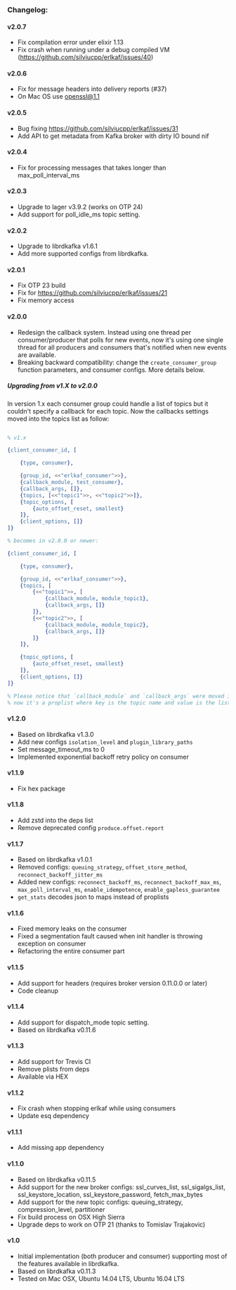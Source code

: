 ### Changelog:

#### v2.0.7

- Fix compilation error under elixir 1.13
- Fix crash when running under a debug compiled VM (https://github.com/silviucpp/erlkaf/issues/40)

#### v2.0.6

- Fix for message headers into delivery reports (#37)
- On Mac OS use openssl@1.1

#### v2.0.5

- Bug fixing https://github.com/silviucpp/erlkaf/issues/31
- Add API to get metadata from Kafka broker with dirty IO bound nif

#### v2.0.4

- Fix for processing messages that takes longer than max_poll_interval_ms

#### v2.0.3

- Upgrade to lager v3.9.2 (works on OTP 24)
- Add support for poll_idle_ms topic setting.

#### v2.0.2

- Upgrade to librdkafka v1.6.1
- Add more supported configs from librdkafka.

#### v2.0.1

- Fix OTP 23 build
- Fix for https://github.com/silviucpp/erlkaf/issues/21
- Fix memory access

#### v2.0.0

- Redesign the callback system. Instead using one thread per consumer/producer that polls for new events, now it's 
using one single thread for all producers and consumers that's notified when new events are available.
- Breaking backward compatibility: change the `create_consumer_group` function parameters, and consumer configs. More details below.

##### Upgrading from v1.X to v2.0.0

In version 1.x each consumer group could handle a list of topics but it couldn't specify a callback for each topic. 
Now the callbacks settings moved into the topics list as follow:

```erlang

% v1.x

{client_consumer_id, [

    {type, consumer},

    {group_id, <<"erlkaf_consumer">>},
    {callback_module, test_consumer},
    {callback_args, []},
    {topics, [<<"topic1">>, <<"topic2">>]},
    {topic_options, [
        {auto_offset_reset, smallest}
    ]},
    {client_options, []}
]}

% becomes in v2.0.0 or newer:

{client_consumer_id, [

    {type, consumer},

    {group_id, <<"erlkaf_consumer">>},
    {topics, [
        {<<"topic1">>, [
            {callback_module, module_topic1},
            {callback_args, []}
        ]},
        {<<"topic2">>, [
            {callback_module, module_topic2},
            {callback_args, []}
        ]}
    ]},

    {topic_options, [
        {auto_offset_reset, smallest}
    ]},
    {client_options, []}
]}

% Please notice that `callback_module` and `callback_args` were moved into the `topics` which 
% now it's a proplist where key is the topic name and value is the list of settings for the topic. 
```


#### v1.2.0

- Based on librdkafka v1.3.0
- Add new configs `isolation_level` and `plugin_library_paths`
- Set message_timeout_ms to 0
- Implemented exponential backoff retry policy on consumer

#### v1.1.9

- Fix hex package

#### v1.1.8

- Add zstd into the deps list
- Remove deprecated config `produce.offset.report`

#### v1.1.7 

- Based on librdkafka v1.0.1
- Removed configs: `queuing_strategy`, `offset_store_method`, `reconnect_backoff_jitter_ms`
- Added new configs: `reconnect_backoff_ms`, `reconnect_backoff_max_ms`, `max_poll_interval_ms`, `enable_idempotence`, `enable_gapless_guarantee`
- `get_stats` decodes json to maps instead of proplists

#### v1.1.6

- Fixed memory leaks on the consumer
- Fixed a segmentation fault caused when init handler is throwing exception on consumer
- Refactoring the entire consumer part

#### v1.1.5

- Add support for headers (requires broker version 0.11.0.0 or later)
- Code cleanup

#### v1.1.4

- Add support for dispatch_mode topic setting.
- Based on librdkafka v0.11.6

#### v1.1.3

- Add support for Trevis CI
- Remove plists from deps
- Available via HEX

#### v1.1.2

- Fix crash when stopping erlkaf while using consumers
- Update esq dependency

#### v1.1.1

- Add missing app dependency

#### v1.1.0

- Based on librdkafka v0.11.5
- Add support for the new broker configs: ssl_curves_list, ssl_sigalgs_list, ssl_keystore_location, ssl_keystore_password, fetch_max_bytes
- Add support for the new topic configs: queuing_strategy, compression_level, partitioner
- Fix build process on OSX High Sierra
- Upgrade deps to work on OTP 21 (thanks to Tomislav Trajakovic)

#### v1.0

- Initial implementation (both producer and consumer) supporting most of the features available in librdkafka.
- Based on librdkafka v0.11.3
- Tested on Mac OSX, Ubuntu 14.04 LTS, Ubuntu 16.04 LTS
